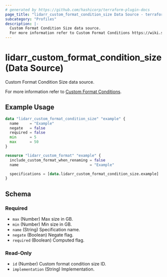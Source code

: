 ```yaml
---
# generated by https://github.com/hashicorp/terraform-plugin-docs
page_title: "lidarr_custom_format_condition_size Data Source - terraform-provider-lidarr"
subcategory: "Profiles"
description: |-
  Custom Format Condition Size data source.
  For more information refer to Custom Format Conditions https://wiki.servarr.com/lidarr/settings#conditions.
---
```


# lidarr_custom_format_condition_size (Data Source)

<!-- subcategory:Profiles --> Custom Format Condition Size data source.
For more information refer to [Custom Format Conditions](https://wiki.servarr.com/lidarr/settings#conditions).

## Example Usage

```terraform
data "lidarr_custom_format_condition_size" "example" {
  name     = "Example"
  negate   = false
  required = false
  min      = 5
  max      = 50
}

resource "lidarr_custom_format" "example" {
  include_custom_format_when_renaming = false
  name                                = "Example"

  specifications = [data.lidarr_custom_format_condition_size.example]
}
```

<!-- schema generated by tfplugindocs -->
## Schema

### Required

- `max` (Number) Max size in GB.
- `min` (Number) Min size in GB.
- `name` (String) Specification name.
- `negate` (Boolean) Negate flag.
- `required` (Boolean) Computed flag.

### Read-Only

- `id` (Number) Custom format condition size ID.
- `implementation` (String) Implementation.


